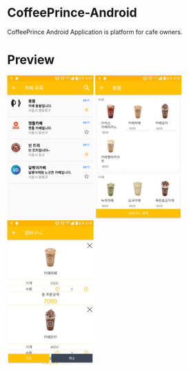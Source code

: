 # CoffeePrince-Android
CoffeePrince Android Application is platform for cafe owners.

# Preview
<img src="/preview/cafeList.jpg" width="200">  <img src="/preview/menuList.jpg" width="200">  <img src="/preview/cart.jpg" width="200">
